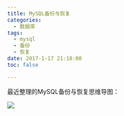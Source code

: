 ```yaml
---
title: MySQL备份与恢复
categories:
  - 数据库
tags:
  - mysql
  - 备份
  - 恢复
date: 2017-1-17 21:18:00
toc: false

---
```


最近整理的MySQL备份与恢复思维导图：

![](http://7xvfir.com1.z0.glb.clouddn.com/MySQL%E5%A4%87%E4%BB%BD%E4%B8%8E%E6%81%A2%E5%A4%8D/%E6%95%B0%E6%8D%AE%E5%BA%93%E5%A4%87%E4%BB%BD%E4%B8%8E%E6%81%A2%E5%A4%8D.png)